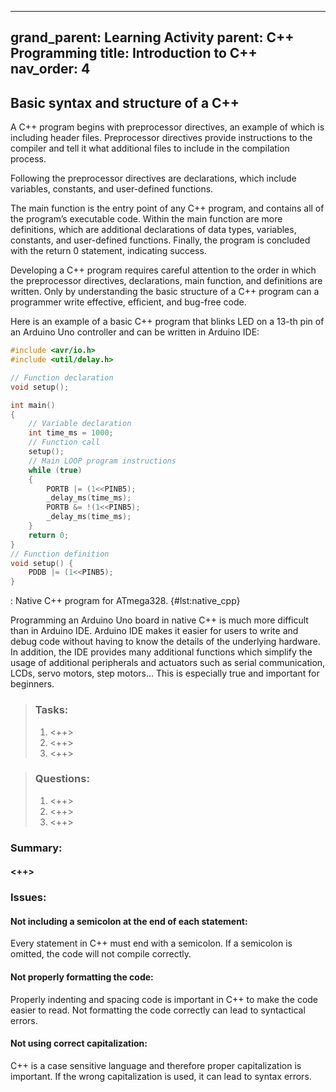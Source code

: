 
---
grand_parent: Learning Activity
parent: C++ Programming
title: Introduction to C++
nav_order: 4
---

 Basic syntax and structure of a C++
--------------------------------------------------------------------------------


A C++ program begins with preprocessor directives, an example of which is including header files. Preprocessor directives provide instructions to the compiler and tell it what additional files to include in the compilation process.

Following the preprocessor directives are declarations, which include variables, constants, and user-defined functions.

The main function is the entry point of any C++ program, and contains all of the program’s executable code. Within the main function are more definitions, which are additional declarations of data types, variables, constants, and user-defined functions. Finally, the program is concluded with the return 0 statement, indicating success.

Developing a C++ program requires careful attention to the order in which the preprocessor directives, declarations, main function, and definitions are written. Only by understanding the basic structure of a C++ program can a programmer write effective, efficient, and bug-free code.

Here is an example of a basic C++ program that blinks LED on a 13-th pin of an Arduino Uno controller and can be written in Arduino IDE:

```c++
#include <avr/io.h>
#include <util/delay.h>

// Function declaration
void setup();

int main() 
{
    // Variable declaration
    int time_ms = 1000;
    // Function call
    setup();
    // Main LOOP program instructions
    while (true)
    {
        PORTB |= (1<<PINB5);
        _delay_ms(time_ms);
        PORTB &= !(1<<PINB5);
        _delay_ms(time_ms);
    }
    return 0;
}
// Function definition
void setup() {
    PDDB |= (1<<PINB5);
}
```
: Native C++ program for ATmega328. {#lst:native_cpp}

Programming an Arduino Uno board in native C++ is much more difficult than in Arduino IDE. Arduino IDE makes it easier for users to write and debug code without having to know the details of the underlying hardware. In addition, the IDE provides many additional functions which simplify the usage of additional peripherals and actuators such as serial communication, LCDs, servo motors, step motors... This is especially true and important for beginners.

> ### Tasks:
> 
> 1. <++>
> 2. <++>
> 3. <++>
> 

> ### Questions:
> 
> 1. <++>
> 2. <++>
> 3. <++>
> 


### Summary:
#### <++>

### Issues:
#### Not including a semicolon at the end of each statement:
Every statement in C++ must end with a semicolon. If a semicolon is omitted, the code will not compile correctly.

#### Not properly formatting the code:
Properly indenting and spacing code is important in C++ to make the code easier to read. Not formatting the code correctly can lead to syntactical errors.

#### Not using correct capitalization:
C++ is a case sensitive language and therefore proper capitalization is important. If the wrong capitalization is used, it can lead to syntax errors.

